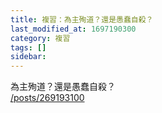 ```yaml
---
title: 複習：為主殉道？還是愚蠢自殺？
last_modified_at: 1697190300
category: 複習
tags: []
sidebar: 
---
```


 <p>為主殉道？還是愚蠢自殺？<br>
<a href="/posts/269193100" target="_blank">/posts/269193100</a></p>

<p>&nbsp;</p>
